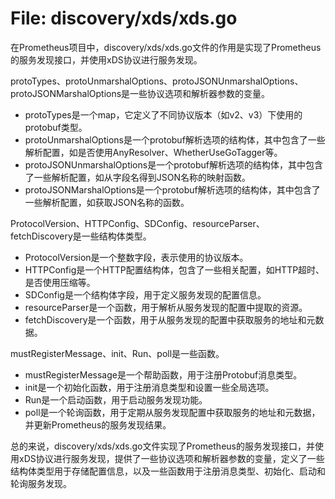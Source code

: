 # File: discovery/xds/xds.go

在Prometheus项目中，discovery/xds/xds.go文件的作用是实现了Prometheus的服务发现接口，并使用xDS协议进行服务发现。

protoTypes、protoUnmarshalOptions、protoJSONUnmarshalOptions、protoJSONMarshalOptions是一些协议选项和解析器参数的变量。

- protoTypes是一个map，它定义了不同协议版本（如v2、v3）下使用的protobuf类型。
- protoUnmarshalOptions是一个protobuf解析选项的结构体，其中包含了一些解析配置，如是否使用AnyResolver、WhetherUseGoTagger等。
- protoJSONUnmarshalOptions是一个protobuf解析选项的结构体，其中包含了一些解析配置，如从字段名得到JSON名称的映射函数。
- protoJSONMarshalOptions是一个protobuf解析选项的结构体，其中包含了一些解析配置，如获取JSON名称的函数。

ProtocolVersion、HTTPConfig、SDConfig、resourceParser、fetchDiscovery是一些结构体类型。

- ProtocolVersion是一个整数字段，表示使用的协议版本。
- HTTPConfig是一个HTTP配置结构体，包含了一些相关配置，如HTTP超时、是否使用压缩等。
- SDConfig是一个结构体字段，用于定义服务发现的配置信息。
- resourceParser是一个函数，用于解析从服务发现的配置中提取的资源。
- fetchDiscovery是一个函数，用于从服务发现的配置中获取服务的地址和元数据。

mustRegisterMessage、init、Run、poll是一些函数。

- mustRegisterMessage是一个帮助函数，用于注册Protobuf消息类型。
- init是一个初始化函数，用于注册消息类型和设置一些全局选项。
- Run是一个启动函数，用于启动服务发现功能。
- poll是一个轮询函数，用于定期从服务发现配置中获取服务的地址和元数据，并更新Prometheus的服务发现结果。

总的来说，discovery/xds/xds.go文件实现了Prometheus的服务发现接口，并使用xDS协议进行服务发现，提供了一些协议选项和解析器参数的变量，定义了一些结构体类型用于存储配置信息，以及一些函数用于注册消息类型、初始化、启动和轮询服务发现。

